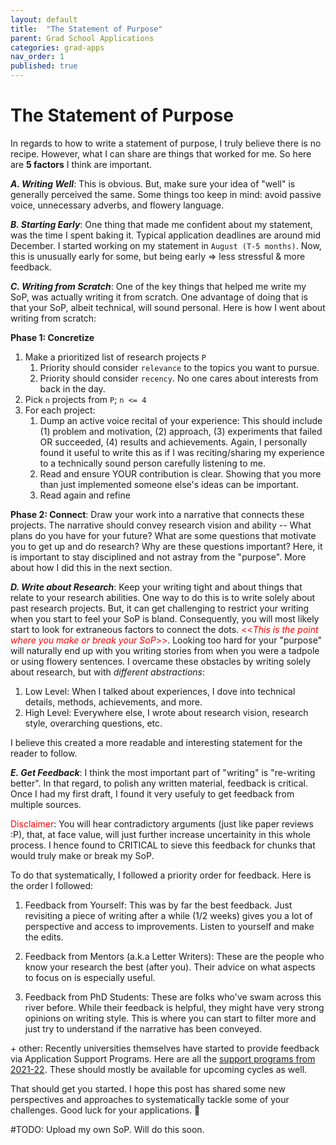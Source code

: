 ```yaml
---
layout: default
title:  "The Statement of Purpose"
parent: Grad School Applications
categories: grad-apps
nav_order: 1
published: true
---
```


# The Statement of Purpose

In regards to how to write a statement of purpose, I truly believe there is no recipe. However, what I can share
are things that worked for me. So here are **5 factors** I think are important.

***A. Writing Well***: This is obvious. But, make sure your idea of "well" is generally perceived the same. Some things too keep in mind: avoid passive voice, unnecessary adverbs, and flowery language.


***B. Starting Early***: One thing that made me confident about my statement, was the time I spent baking it. Typical application deadlines are around mid December. I started working on my statement in `August (T-5 months)`. Now, this is unusually early for some, but being early => less stressful & more feedback.


***C. Writing from Scratch***: One of the key things that helped me write my SoP, was actually writing it from scratch. One advantage of doing that is that your SoP, albeit technical, will sound personal. Here is how I went about writing from scratch:

**Phase 1: Concretize**
1. Make a prioritized list of research projects `P`
    1. Priority should consider `relevance` to the topics you want to pursue.
    2. Priority should consider `recency`. No one cares about interests from back in the day.
2. Pick `n` projects from `P`; `n <= 4`
3. For each project: 
    1. Dump an active voice recital of your experience: This should include (1) problem and motivation, (2) approach, (3) experiments that failed OR succeeded, (4) results and achievements. Again, I personally found it useful to write this as if I was reciting/sharing my experience to a technically sound person carefully listening to me.
    2. Read and ensure YOUR contribution is clear. Showing that you more than just implemented someone else's ideas can be important.
    3. Read again and refine

**Phase 2: Connect**: Draw your work into a narrative that connects these projects. The narrative should convey research vision and ability -- What plans do you have for your future? What are some questions that motivate you to get up and do research? Why are these questions important? Here, it is important to stay disciplined and not astray from the "purpose". More about how I did this in the next section.


***D. Write about Research***: Keep your writing tight and about things that relate to your research abilities. One way to do this is to write solely about past research projects. But, it can get challenging to restrict your writing when you start to feel your SoP is bland. Consequently, you will most likely start to look for extraneous factors to connect the dots. <span style="color:red"><<*This is the point where you make or break your SoP*>></span>. Looking too hard for your "purpose" will naturally end up with you writing stories from when you were a tadpole or using flowery sentences. I overcame these obstacles by writing solely about research, but with *different abstractions*:
1. Low Level: When I talked about experiences, I dove into technical details, methods, achievements, and more.
2. High Level: Everywhere else, I wrote about research vision, research style, overarching questions, etc.

I believe this created a more readable and interesting statement for the reader to follow.

***E. Get Feedback***: I think the most important part of "writing" is "re-writing better". In that regard, to polish any written material, feedback is critical. Once I had my first draft, I found it very usefuly to get feedback from multiple sources.


<span style="color:red">Disclaimer</span>: You will hear contradictory arguments (just like paper reviews :P), that, at face value, will just further increase uncertainity in this whole process. I hence found to CRITICAL to sieve this feedback for chunks that would truly make or break my SoP. 

To do that systematically, I followed a priority order for feedback. Here is the order I followed:

1. Feedback from Yourself: This was by far the best feedback. Just revisiting a piece of writing after a while (1/2 weeks) gives you a lot of perspective and access to improvements. Listen to yourself and make the edits.

2. Feedback from Mentors (a.k.a Letter Writers): These are the people who know your research the best (after you). Their advice on what aspects to focus on is especially useful.

3. Feedback from PhD Students: These are folks who've swam across this river before. While their feedback is helpful, they might have very strong opinions on writing style. This is where you can start to filter more and just try to understand if the narrative has been conveyed.

\+ other: Recently universities themselves have started to provide feedback via Application Support Programs. Here are all the [support programs from 2021-22](https://twitter.com/jbhuang0604/status/1446981455683407873?s=20&t=gkPnErn1NJgIc7uXRGoRcg). These should mostly be available for upcoming cycles as well.


That should get you started. I hope this post has shared some new perspectives and approaches to systematically tackle some of your challenges. Good luck for your applications. 🤞

#TODO: Upload my own SoP. Will do this soon.